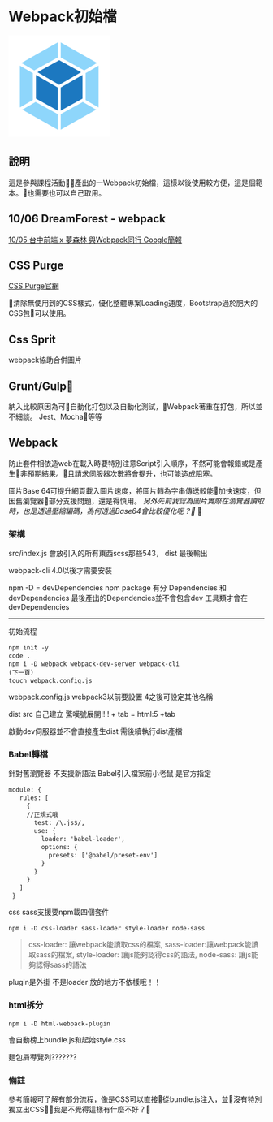 Webpack初始檔
===
 <img width="200" height="200" src="webpack-logo.png">
 
## 說明
這是參與課程活動產出的一Webpack初始檔，這樣以後使用較方便，這是個範本。也需要也可以自己取用。

## 10/06 DreamForest - webpack
[10/05 台中前端 x 夢森林 與Webpack同行 Google簡報](https://docs.google.com/presentation/d/1SZe9LyKxekhsYxvgW5pmlVm1Fv83huWyV6eYeAFMsLo/edit#slide=id.g4388dd36c7_0_43)
## CSS Purge
[CSS Purge官網](http://www.csspurge.com/)

清除無使用到的CSS樣式，優化整體專案Loading速度，Bootstrap過於肥大的CSS包可以使用。

## Css Sprit
webpack協助合併圖片

## Grunt/Gulp
納入比較原因為可自動化打包以及自動化測試，Webpack著重在打包，所以並不細談。
Jest、Mocha等等

## Webpack
防止套件相依造web在載入時要特別注意Script引入順序，不然可能會報錯或是產生非預期結果。且請求伺服器次數將會提升，也可能造成阻塞。

圖片Base 64可提升網頁載入圖片速度，將圖片轉為字串傳送較能加快速度，但因舊瀏覽器部分支援問題，還是得慎用。
*另外先前我認為圖片實際在瀏覽器讀取時，也是透過壓縮編碼，為何透過Base64會比較優化呢？*

### 架構

src/index.js 會放引入的所有東西scss那些543，
dist 最後輸出

webpack-cli 4.0以後才需要安裝

npm -D = devDependencies
npm package 有分 Dependencies 和 devDependencies
最後產出的Dependencies並不會包含dev
工具類才會在devDependencies

---
初始流程
```
npm init -y
code .
npm i -D webpack webpack-dev-server webpack-cli
(下一頁)
touch webpack.config.js

```
webpack.config.js webpack3以前要設置 4之後可設定其他名稱

dist src 自己建立
驚嘆號展開!!
! + tab = html:5 +tab

啟動dev伺服器並不會直接產生dist
需後續執行dist產檔

### Babel轉檔
針對舊瀏覽器 不支援新語法
Babel引入檔案前小老鼠 是官方指定 

```
module: {
   rules: [
     {
     //正規式哦
       test: /\.js$/,
       use: {
         loader: 'babel-loader',
         options: {
           presets: ['@babel/preset-env']
         }
       }
     }
   ]
 }

```

css sass支援要npm載四個套件
```
npm i -D css-loader sass-loader style-loader node-sass
```

>css-loader: 讓webpack能讀取css的檔案, 
sass-loader:讓webpack能讀取sass的檔案,
style-loader: 讓js能夠認得css的語法, 
node-sass: 讓js能夠認得sass的語法

plugin是外掛 不是loader
放的地方不依樣哦！！


### html拆分
```
npm i -D html-webpack-plugin
```
會自動榜上bundle.js和起始style.css

麵包屑導覽列???????

### 備註
參考簡報可了解有部分流程，像是CSS可以直接從bundle.js注入，並沒有特別獨立出CSS，我是不覺得這樣有什麼不好？